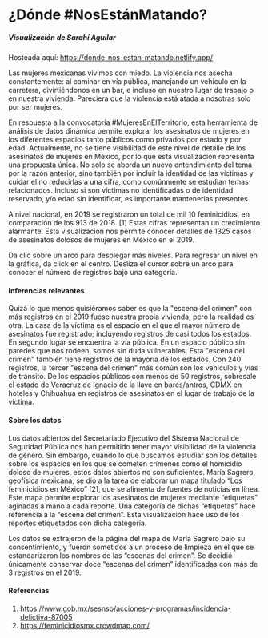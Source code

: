 # ¿Dónde #NosEstánMatando?

##### Visualización de Sarahí Aguilar

Hosteada aquí: https://donde-nos-estan-matando.netlify.app/

Las mujeres mexicanas vivimos con miedo. La violencia nos asecha constantemente: al caminar en vía pública, manejando un vehículo en la carretera, divirtiéndonos en un bar, e incluso en nuestro lugar de trabajo o en nuestra vivienda. Pareciera que la violencia está atada a nosotras solo por ser mujeres.

En respuesta a la convocatoria #MujeresEnElTerritorio, esta herramienta de análisis de datos dinámica permite explorar los asesinatos de mujeres en los diferentes espacios tanto públicos como privados por estado y por edad. Actualmente, no se tiene visibilidad de este nivel de detalle de los asesinatos de mujeres en México, por lo que esta visualización representa una propuesta única. No solo se aborda un nuevo entendimiento del tema por la razón anterior, sino también por incluir la identidad de las víctimas y cuidar el no reducirlas a una cifra, como comúnmente se estudian temas relacionados. Incluso si son víctimas no identificadas o de identidad reservado, y/o edad sin identificar, es importante mantenerlas presentes.

A nivel nacional, en 2019 se registraron un total de mil 10 feminicidios, en comparación de los 913 de 2018. [1] Estas cifras representan un crecimiento alarmante. Esta visualización nos permite conocer detalles de 1325 casos de asesinatos dolosos de mujeres en México en el 2019.

Da clic sobre un arco para desplegar más niveles.
Para regresar un nivel en la gráfica, da click en el centro.
Desliza el cursor sobre un arco para conocer el número de registros bajo una categoría.

#### Inferencias relevantes

Quizá lo que menos quisiéramos saber es que la "escena del crimen" con más registros en el 2019 fuese nuestra propia vivienda, pero la realidad es otra. La casa de la víctima es el espacio en el que el mayor número de asesinatos fue registrado; incluyendo registros de casi todos los estados. En segundo lugar se encuentra la vía pública. En un espacio público sin paredes que nos rodeen, somos sin duda vulnerables. Esta "escena del crimen" también tiene registros de la mayoría de los estados. Con 240 registros, la tercer "escena del crimen" más común son los vehículos y vías de tránsito. De los espacios públicos con menos de 50 registros, sobresale el estado de Veracruz de Ignacio de la llave en bares/antros, CDMX en hoteles y Chihuahua en registros de asesinatos en el lugar de trabajo de la víctima.

#### Sobre los datos

Los datos abiertos del Secretariado Ejecutivo del Sistema Nacional de Seguridad Pública nos han permitido tener mayor visibilidad de la violencia de género. Sin embargo, cuando lo que buscamos estudiar son los detalles sobre los espacios en los que se cometen crímenes como el homicidio doloso de mujeres, estos datos abiertos no son suficientes. María Sagrero, geofísica mexicana, se dio a la tarea de elaborar un mapa titulado “Los feminicidios en México” [2], que se alimenta de fuentes de noticias en línea. Este mapa permite explorar los asesinatos de mujeres mediante “etiquetas” aginadas a mano a cada reporte. Una categoría de dichas “etiquetas” hace referencia a la “escena del crimen”. Esta visualización hace uso de los reportes etiquetados con dicha categoría.

Los datos se extrajeron de la página del mapa de María Sagrero bajo su consentimiento, y fueron sometidos a un proceso de limpieza en el que se estandarizaron los nombres de las “escenas del crimen”. Se decidió únicamente conservar doce “escenas del crimen” identificadas con más de 3 registros en el 2019.

#### Referencias

1. https://www.gob.mx/sesnsp/acciones-y-programas/incidencia-delictiva-87005
2. https://feminicidiosmx.crowdmap.com/
